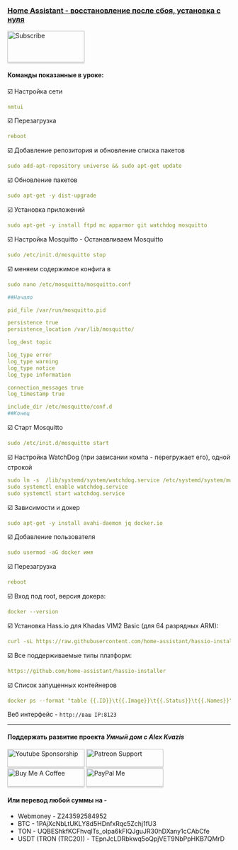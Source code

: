### [Home Assistant - восстановление после сбоя, установка с нуля](https://youtu.be/wszxrHQSGaE)

<a href="https://www.youtube.com/channel/UCcq9onYHbs6go3kDpfBoqhg?sub_confirmation=1" target="_blank"><img src="https://raw.githubusercontent.com/kvazis/training/master/lessons/img/subscribe.png" alt="Subscribe" style="height: 71px !important;width: 174px !important;box-shadow: 0px 3px 2px 0px rgba(190, 190, 190, 0.5) !important;-webkit-box-shadow: 0px 3px 2px 0px rgba(190, 190, 190, 0.5) !important;" ></a>


#### Команды показанные в уроке:    

:ballot_box_with_check: Настройка сети    
```yaml
nmtui
```

:ballot_box_with_check: Перезагрузка    
```yaml
reboot
```

:ballot_box_with_check: Добавление репозитория и обновление списка пакетов    
```yaml
sudo add-apt-repository universe && sudo apt-get update
```

:ballot_box_with_check: Обновление пакетов    
```yaml
sudo apt-get -y dist-upgrade
```

:ballot_box_with_check: Установка приложений    
```yaml
sudo apt-get -y install ftpd mc apparmor git watchdog mosquitto
```

:ballot_box_with_check: Настройка Mosquitto - Останавливаем  Mosquitto    
```yaml
sudo /etc/init.d/mosquitto stop
```

:ballot_box_with_check: меняем содержимое конфига в    
```yaml
sudo nano /etc/mosquitto/mosquitto.conf
```

```yaml
##Начало

pid_file /var/run/mosquitto.pid

persistence true
persistence_location /var/lib/mosquitto/

log_dest topic

log_type error
log_type warning
log_type notice
log_type information

connection_messages true
log_timestamp true

include_dir /etc/mosquitto/conf.d
##Конец
```
:ballot_box_with_check: Старт Mosquitto    
```yaml
sudo /etc/init.d/mosquitto start
```

:ballot_box_with_check: Настройка WatchDog (при зависании компа - перегружает его), одной строкой    
```yaml
sudo ln -s  /lib/systemd/system/watchdog.service /etc/systemd/system/multi-user.target.wants/watchdog.service
sudo systemctl enable watchdog.service
sudo systemctl start watchdog.service
```

:ballot_box_with_check: Зависимости и докер    
```yaml
sudo apt-get -y install avahi-daemon jq docker.io
```

:ballot_box_with_check: Добавление пользователя    
```yaml
sudo usermod -aG docker имя
```

:ballot_box_with_check: Перезагрузка    
```yaml
reboot
```

:ballot_box_with_check: Вход под root, версия докера:    
```yaml
docker --version
```

:ballot_box_with_check: Установка Hass.io для Khadas VIM2 Basic (для 64 разрядных ARM):    
```yaml
curl -sL https://raw.githubusercontent.com/home-assistant/hassio-installer/master/hassio_install.sh | bash -s -- -m raspberrypi3-64
```

:ballot_box_with_check: Все поддерживаемые типы платформ:    
```yaml
https://github.com/home-assistant/hassio-installer
```

:ballot_box_with_check: Список запущенных контейнеров    
```yaml
docker ps --format "table {{.ID}}\t{{.Image}}\t{{.Status}}\t{{.Names}}"	
```

Веб интерфейс - `http://ваш IP:8123`

____
#### Поддержать развитие проекта *Умный дом с Alex Kvazis*    
<a href="https://www.youtube.com/channel/UCcq9onYHbs6go3kDpfBoqhg/join" target="_blank"><img src="https://raw.githubusercontent.com/kvazis/training/master/lessons/img/youtube.png" alt="Youtube Sponsorship" style="height: 41px !important;width: 174px !important;box-shadow: 0px 3px 2px 0px rgba(190, 190, 190, 0.5) !important;-webkit-box-shadow: 0px 3px 2px 0px rgba(190, 190, 190, 0.5) !important;" ></a>
<a href="https://www.patreon.com/alex_kvazis" target="_blank"><img src="https://raw.githubusercontent.com/kvazis/training/master/lessons/img/patreon-button.png" alt="Patreon Support" style="height: 41px !important;width: 174px !important;box-shadow: 0px 3px 2px 0px rgba(190, 190, 190, 0.5) !important;-webkit-box-shadow: 0px 3px 2px 0px rgba(190, 190, 190, 0.5) !important;" ></a>
<a href="https://www.buymeacoffee.com/greatkvazis" target="_blank"><img src="https://raw.githubusercontent.com/kvazis/training/master/lessons/img/buymeacoffee.png" alt="Buy Me A Coffee" style="height: 41px !important;width: 174px !important;box-shadow: 0px 3px 2px 0px rgba(190, 190, 190, 0.5) !important;-webkit-box-shadow: 0px 3px 2px 0px rgba(190, 190, 190, 0.5) !important;" ></a>
<a href="https://www.paypal.com/paypalme/greatkvazis" target="_blank"><img src="https://raw.githubusercontent.com/kvazis/training/master/lessons/img/paypal.png" alt="PayPal Me" style="height: 41px !important;width: 174px !important;box-shadow: 0px 3px 2px 0px rgba(190, 190, 190, 0.5) !important;-webkit-box-shadow: 0px 3px 2px 0px rgba(190, 190, 190, 0.5) !important;" ></a>

#### Или перевод любой суммы на -     
* Webmoney - Z243592584952
* BTC - 1PAjXcNbLtUKLY8d5HDnfxRqc5Zchj1fU3    
* TON - UQBEShkfKCFhvqlTs_oIpa6kFIQJguJR30hDXany1cCAbCfe    
* USDT (TRON (TRC20)) - TEpnJcLDRbkwq5oQpjVET9NbPpHKB7QMrD    